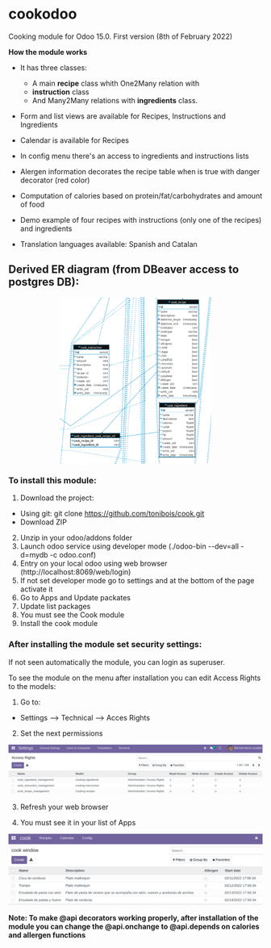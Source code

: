 # cookodoo

Cooking module for Odoo 15.0. First version (8th of February 2022)

**How the module works**
+ It has three classes:
  + A main **recipe** class whith One2Many relation with 
  + **instruction** class 
  + And Many2Many relations with **ingredients** class.

+ Form and list views are available for Recipes, Instructions and Ingredients
+ Calendar is available for Recipes
+ In config menu there's an access to ingredients and instructions lists
+ Alergen information decorates the recipe table when is true with danger decorator (red color)
+ Computation of calories based on protein/fat/carbohydrates and amount of food
+ Demo example of four recipes with instructions (only one of the recipes) and ingredients
+ Translation languages available: Spanish and Catalan

**Derived ER diagram (from DBeaver access to postgres DB):**
------

<style>
IMG.displayed {
    display: block;
    margin-left: auto;
    margin-right: auto }
</style>

<IMG class="displayed" img src="static/description/Cook_ER_diagram.png" alt="drawing" width="300"/>

<!-- ![A test image](static/description/Cook_ER_diagram.png) -->

### To install this module:

1. Download the project: 
 + Using git:   git clone https://github.com/tonibois/cook.git
 + Download ZIP
2. Unzip in your odoo/addons folder
3. Launch odoo service using developer mode (./odoo-bin --dev=all -d=mydb -c odoo.conf)
4. Entry on your local odoo using web browser (http://localhost:8069/web/login)
5. If not set developer mode go to settings and at the bottom of the page activate it
6. Go to Apps and Update packates
7. Update list packages
8. You must see the Cook module
9. Install the cook module

### After installing the module set security settings:

If not seen automatically the module, you can login as superuser.

To see the module on the menu after installation you can edit Access Rights to the models:

1. Go to: 
 + Settings --> Technical --> Acces Rights 
2. Set the next permissions 

<img src="static/description/set_AR.png" alt="drawing" width="700"/>

<!-- ![set_permiss](static/description/set_AR.png) -->

3. Refresh your web browser

4. You must see it in your list of Apps

<img src="static/description/ModuleInterface.png" alt="drawing" width="700"/>


**Note: To make @api decorators working properly, after installation of the module you can change the @api.onchange to @api.depends on calories and allergen functions**

